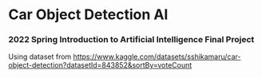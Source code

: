 # Car Object Detection AI
### 2022 Spring Introduction to Artificial Intelligence Final Project
Using dataset from https://www.kaggle.com/datasets/sshikamaru/car-object-detection?datasetId=843852&sortBy=voteCount
